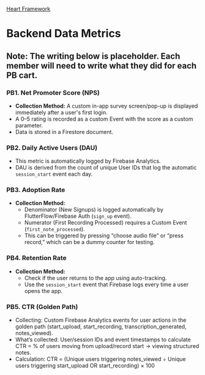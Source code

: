 [Heart Framework](https://docs.google.com/presentation/d/1o-S2jwbj1Vr_2ft_1GInzSYxrX1e2UeC4x1d4qHyIRk/edit?usp=sharing)

# Backend Data Metrics

## **Note**: The writing below is placeholder. Each member will need to write what they did for each PB cart.

### PB1. Net Promoter Score (NPS)
- **Collection Method:** A custom in-app survey screen/pop-up is displayed immediately after a user's first login.  
- A 0–5 rating is recorded as a custom Event with the score as a custom parameter.  
- Data is stored in a Firestore document.

### PB2. Daily Active Users (DAU)
- This metric is automatically logged by Firebase Analytics.  
- DAU is derived from the count of unique User IDs that log the automatic `session_start` event each day.

### PB3. Adoption Rate
- **Collection Method:**  
  - Denominator (New Signups) is logged automatically by FlutterFlow/Firebase Auth (`sign_up` event).  
  - Numerator (First Recording Processed) requires a Custom Event (`first_note_processed`).  
  - This can be triggered by pressing “choose audio file” or “press record,” which can be a dummy counter for testing.

### PB4. Retention Rate
- **Collection Method:**  
  - Check if the user returns to the app using auto-tracking.  
  - Use the `session_start` event that Firebase logs every time a user opens the app.

### PB5. CTR (Golden Path)
- Collecting: Custom Firebase Analytics events for user actions in the golden path (start_upload, start_recording, transcription_generated, notes_viewed).
- What’s collected: User/session IDs and event timestamps to calculate CTR = % of users moving from upload/record start → viewing structured notes.
- Calculation: CTR = (Unique users triggering notes_viewed ÷ Unique users triggering start_upload OR start_recording) × 100

